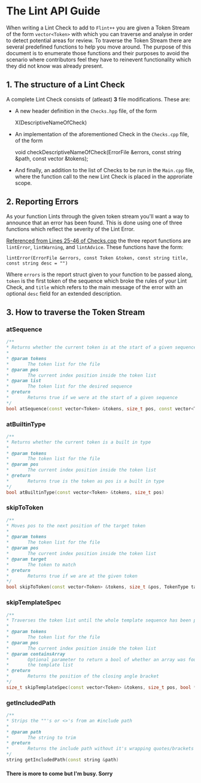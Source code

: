 The Lint API Guide
==================

When writing a Lint Check to add to `Flint++` you are given a Token Stream of the form `vector<Token>` with which you can traverse and analyse in order to detect potential areas for review. To traverse the Token Stream there are several predefined functions to help you move around. The purpose of this document is to enumerate those functions and their purposes to avoid the scenario where contributors feel they have to reinevent functionality which they did not know was already present.

## 1. The structure of a Lint Check

A complete Lint Check consists of (atleast) **3** file modifications. These are:

* A new header definition in the `Checks.hpp` file, of the form

	X(DescriptiveNameOfCheck)

* An implementation of the aforementioned Check in the `Checks.cpp` file, of the form

	void checkDescriptiveNameOfCheck(ErrorFile &errors, const string &path, const vector<Token> &tokens);

* And finally, an addition to the list of Checks to be run in the `Main.cpp` file, where the function call to the new Lint Check is placed in the approriate scope.

## 2. Reporting Errors

As your function Lints through the given token stream you'll want a way to announce that an error has been found. This is done using one of three functions which reflect the severity of the Lint Error.

[Referenced from Lines 25-46 of Checks.cpp](https://github.com/L2Program/FlintPlusPlus/blob/master/flint/Checks.cpp#L25-L46) the three report functions are `lintError`, `lintWarning`, and `lintAdvice`. These functions have the form:

	lintError(ErrorFile &errors, const Token &token, const string title, const string desc = "")

Where `errors` is the report struct given to your function to be passed along, `token` is the first token of the sequence which broke the rules of your Lint Check, and `title` which refers to the main message of the error with an optional `desc` field for an extended description. 

## 3. How to traverse the Token Stream

### atSequence
	
```cpp
/**
* Returns whether the current token is at the start of a given sequence
*
* @param tokens
*		The token list for the file
* @param pos
*		The current index position inside the token list
* @param list
*		The token list for the desired sequence
* @return
*		Returns true if we were at the start of a given sequence
*/
bool atSequence(const vector<Token> &tokens, size_t pos, const vector<TokenType> &list)
```

### atBuiltinType

```cpp
/**
* Returns whether the current token is a built in type
*
* @param tokens
*		The token list for the file
* @param pos
*		The current index position inside the token list
* @return
*		Returns true is the token as pos is a built in type
*/
bool atBuiltinType(const vector<Token> &tokens, size_t pos)
```

### skipToToken

```cpp
/**
* Moves pos to the next position of the target token
*
* @param tokens
*		The token list for the file
* @param pos
*		The current index position inside the token list
* @param target
*		The token to match
* @return
*		Returns true if we are at the given token
*/
bool skipToToken(const vector<Token> &tokens, size_t &pos, TokenType target)
```

### skipTemplateSpec

```cpp
/**
* Traverses the token list until the whole template sequence has been passed
*
* @param tokens
*		The token list for the file
* @param pos
*		The current index position inside the token list
* @param containsArray
*		Optional parameter to return a bool of whether an array was found inside
*		the template list
* @return
*		Returns the position of the closing angle bracket
*/
size_t skipTemplateSpec(const vector<Token> &tokens, size_t pos, bool *containsArray = nullptr)
```

### getIncludedPath

```cpp
/**
* Strips the ""'s or <>'s from an #include path
*
* @param path
*		The string to trim
* @return
*		Returns the include path without it's wrapping quotes/brackets
*/
string getIncludedPath(const string &path)
```

#### There is more to come but I'm busy. Sorry